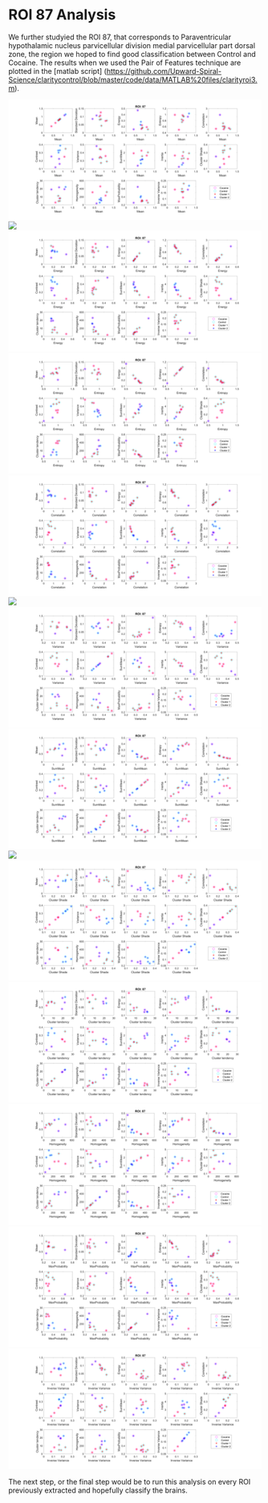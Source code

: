 # ROI 87 Analysis 
We further studyied the ROI 87, that corresponds to Paraventricular hypothalamic nucleus parvicellular division medial parvicellular part dorsal zone,
the region we hoped to find good classification between Control and Cocaine. 
The results when we used the Pair of Features technique are plotted in the [matlab script] (https://github.com/Upward-Spiral-Science/claritycontrol/blob/master/code/data/MATLAB%20files/clarityroi3.m).

<img src="../figs/ROI87/87_Mean.png" data-canonical-src="../figs/ROI87/87_Mean.png" />

<img src="../figs/ROI87/87_StandardDeviation.png" data-canonical-src="../figs/ROI87/87_StandardDeviation.png" />

<img src="../figs/ROI87/87_Energy.png" data-canonical-src="..figs/ROI87/87_Energy.png" />

<img src="../figs/ROI87/87_Entropy.png" data-canonical-src="../figs/ROI87/87_Entropy.png"/>

<img src="../figs/ROI87/87_Correlation.png" data-canonical-src="../figs/ROI87/87_Correlation.png" />

<img src="..figs/ROI87/87_Contrast.png" data-canonical-src="../figs/ROI87/87_Contrast.png" />

<img src="../figs/ROI87/87_Variance.png" data-canonical-src="../figs/ROI87/87_Variance.png"  />

<img src="../figs/ROI87/87_SumMean.png" data-canonical-src="../figs/ROI87/87_SumMean.png"  />

<img src="..figs/ROI87/87_Inertia.png" data-canonical-src="../figs/ROI87/87_Inertia.png"  />

<img src="../figs/ROI87/87_ClusterShade.png" data-canonical-src="../figs/ROI87/87_ClusterShade.png"  />

<img src="../figs/ROI87/87_ClusterTendency.png" data-canonical-src="../figs/ROI87/87_ClusterTendency.png"  />

<img src="../figs/ROI87/87_Homogeneity.png" data-canonical-src="../figs/ROI87/87_Homogeneity.png"/>

<img src="../figs/ROI87/87_MaxProbability.png" data-canonical-src="../figs/ROI87/87_MaxProbability.png"  />

<img src="../figs/ROI87/87_InverseVariance.png" data-canonical-src="../figs/ROI87/87_InverseVariance.png" />

The next step, or the final step would be to run this analysis on every ROI previously extracted and hopefully classify the brains. 
